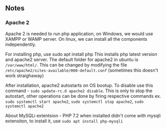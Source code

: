 ## Notes

### Apache 2
Apache 2 is needed to run php application, on Windows, we would use XAMPP or WAMP server. On linux, we can install all the components independently.

For installing php, use sudo apt install php 
This installs php latest version and apache2 server. The default folder for apache2 in ubuntu is `/var/www/html/`. This can be changed by modifying the file `/etc/apache2/sites-available/000-default.conf` (sometimes this doesn't work straighaway)

After installation, apache2 autostarts on OS bootup. To disable use this command - `sudo update-rc.d apache2 disable`. This is only to stop the autostart, other operations can be done by firing respective commands ex. `sudo systemctl start apache2`, `sudo systemctl stop apache2`, `sudo systemctl apache2`

About MySQLi extentsion - PHP 7.2 when installed didn't come with mysqli extensiton, to install it, use `sudo apt install php-mysqli`